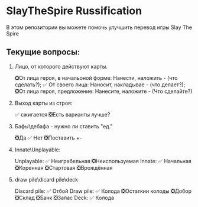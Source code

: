 # SlayTheSpire Russification

В этом репозитории вы можете помочь улучшить перевод игры Slay The Spire

## Текущие вопросы:
1. Лицо, от которого действуют карты.

	:negative_squared_cross_mark:От лица героя, в начальоной форме: Нанести, наложить - (что сделать?);
	:white_check_mark: От своего лица: Наносит, накладывае - (что делает?);
	:negative_squared_cross_mark:От лица героя, предложение: Нанесите, наложите - (Что сделайте?)
	
2. Выход карты из строя:

	:white_check_mark: сжигается
	:negative_squared_cross_mark:Есть варианты лучше?
	
3. Бафы\дебафа - нужно ли ставить "ед."

	:negative_squared_cross_mark:Да
	:white_check_mark: Нет 
	:negative_squared_cross_mark:Поставить +\-
	
4. Innate\Unplayable:

	Unplayable:
		:white_check_mark: Неиграбельная
		:negative_squared_cross_mark:Неиспользуемая
	Innate:
		:white_check_mark: Начальная
		:negative_squared_cross_mark:Коренная
		:negative_squared_cross_mark:Стартовая
		:negative_squared_cross_mark:Врождённая
		
5. draw pile\dicard pile\deck

	Discard pile:
		:white_check_mark: Отбой
	Draw pile:
		:white_check_mark: Колода
		:negative_squared_cross_mark:Остаткии колоды
		:negative_squared_cross_mark:Добор
		:negative_squared_cross_mark:Склад
		:negative_squared_cross_mark:Банк
		:negative_squared_cross_mark:Запас
	Deck:
		:white_check_mark: Колода
	